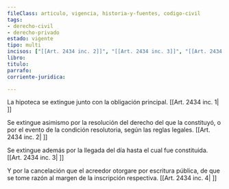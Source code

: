 ```yaml
---
fileClass: articulo, vigencia, historia-y-fuentes, codigo-civil
tags:
- derecho-civil
- derecho-privado
estado: vigente
tipo: multi
incisos: ["[[Art. 2434 inc. 2]]", "[[Art. 2434 inc. 3]]", "[[Art. 2434 inc. 4]]", "[[Art. 2434 inc. 1]]"]
libro:
titulo:
parrafo:
corriente-juridica:

---
```

La hipoteca se extingue junto con la obligación principal. [[Art. 2434 inc. 1| ]]

Se extingue asimismo por la resolución del derecho del que la constituyó, o por el evento de la condición resolutoria, según las reglas legales. [[Art. 2434 inc. 2| ]]

Se extingue además por la llegada del día hasta el cual fue constituida. [[Art. 2434 inc. 3| ]]

Y por la cancelación que el acreedor otorgare por escritura pública, de que se tome razón al margen de la inscripción respectiva. [[Art. 2434 inc. 4| ]]
